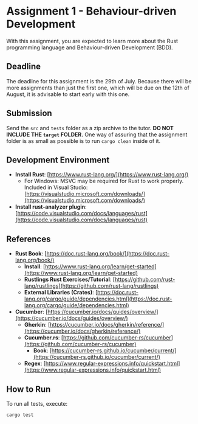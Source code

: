 # Assignment 1 - Behaviour-driven Development

With this assignment, you are expected to learn more about the Rust programming language and Behaviour-driven Development (BDD).

## Deadline

The deadline for this assignment is the 29th of July. Because there will be more assignments than just the first one, which will be due on the 12th of August, it is advisable to start early with this one.

## Submission

Send the `src` and `tests` folder as a zip archive to the tutor. **DO NOT INCLUDE THE `target` FOLDER.** One way of assuring that the assignment folder is as small as possible is to run `cargo clean` inside of it.

## Development Environment

- **Install Rust**: [https://www.rust-lang.org/](https://www.rust-lang.org/)
  - For Windows: MSVC may be required for Rust to work properly. Included in Visual Studio: [https://visualstudio.microsoft.com/downloads/](https://visualstudio.microsoft.com/downloads/)
- **Install rust-analyzer plugin**: [https://code.visualstudio.com/docs/languages/rust](https://code.visualstudio.com/docs/languages/rust)

## References

- **Rust Book**: [https://doc.rust-lang.org/book/](https://doc.rust-lang.org/book/)
  - **Install**: [https://www.rust-lang.org/learn/get-started](https://www.rust-lang.org/learn/get-started)
  - **Rustlings Rust Exercises/Tutorial**: [https://github.com/rust-lang/rustlings](https://github.com/rust-lang/rustlings)
  - **External Libraries (Crates)**: [https://doc.rust-lang.org/cargo/guide/dependencies.html](https://doc.rust-lang.org/cargo/guide/dependencies.html)
- **Cucumber**: [https://cucumber.io/docs/guides/overview/](https://cucumber.io/docs/guides/overview/)
  - **Gherkin**: [https://cucumber.io/docs/gherkin/reference/](https://cucumber.io/docs/gherkin/reference/)
  - **Cucumber.rs**: [https://github.com/cucumber-rs/cucumber](https://github.com/cucumber-rs/cucumber)
    - **Book**: [https://cucumber-rs.github.io/cucumber/current/](https://cucumber-rs.github.io/cucumber/current/)
  - **Regex**: [https://www.regular-expressions.info/quickstart.html](https://www.regular-expressions.info/quickstart.html)

## How to Run

To run all tests, execute:
```sh
cargo test
